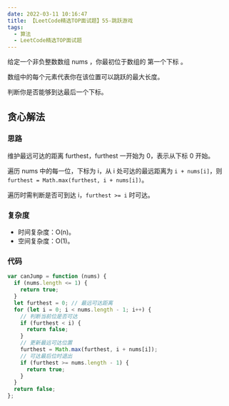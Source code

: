 ```yaml
---
date: 2022-03-11 10:16:47
title: 【LeetCode精选TOP面试题】55-跳跃游戏
tags:
  - 算法
  - LeetCode精选TOP面试题
---
```


给定一个非负整数数组 nums ，你最初位于数组的 第一个下标 。

数组中的每个元素代表你在该位置可以跳跃的最大长度。

判断你是否能够到达最后一个下标。

## 贪心解法

### 思路

维护最远可达的距离 furthest，furthest 一开始为 0，表示从下标 0 开始。

遍历 nums 中的每一位，下标为 i，从 i 处可达的最远距离为 `i + nums[i]`，则 `furthest = Math.max(furthest, i + nums[i])`。

遍历时需判断是否可到达 i，`furthest >= i` 时可达。

### 复杂度

- 时间复杂度：O(n)。
- 空间复杂度：O(1)。

### 代码

```js
var canJump = function (nums) {
  if (nums.length <= 1) {
    return true;
  }
  let furthest = 0; // 最远可达距离
  for (let i = 0; i < nums.length - 1; i++) {
    // 判断当前位是否可达
    if (furthest < i) {
      return false;
    }
    // 更新最远可达位置
    furthest = Math.max(furthest, i + nums[i]);
    // 可达最后位时退出
    if (furthest >= nums.length - 1) {
      return true;
    }
  }
  return false;
};
```

